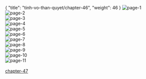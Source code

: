 { "title": "tinh-vo-than-quyet/chapter-46", "weight": 46 }
<img src="tinh-vo-than-quyet_0046_01-92d0e23df04092b24b0503175e549d3e.webp" alt="page-1" origin="http://1.bp.blogspot.com/-AxJED6w3DeU/WOdOl9I4t6I/AAAAAAAACEI/Cqfn4uwQjs4RAXbqRlklR1IF7X3xmEmKwCLcB/s1600/1.jpg?imgmax=0"><br/>
<img src="tinh-vo-than-quyet_0046_02-3f1ecb6387c5d416f6058d5cbe7b570e.webp" alt="page-2" origin="http://1.bp.blogspot.com/-8-xyMGLARAE/WOdOmXu42bI/AAAAAAAACEQ/DGmKDPhhykIh6q1KvBRcL0INq5pnfKCGACLcB/s1600/2.jpg?imgmax=0"><br/>
<img src="tinh-vo-than-quyet_0046_03-1b534083223e2c49e637db245915b1c3.webp" alt="page-3" origin="http://1.bp.blogspot.com/-thU8oJkBrG0/WOdOmvnCcDI/AAAAAAAACEU/j6sDWF3sAyYsWQtd2eYDJ72w7hSKRW-cwCLcB/s1600/3.jpg?imgmax=0"><br/>
<img src="tinh-vo-than-quyet_0046_04-7e8c6659ab507ecc39955283c0b4b68d.webp" alt="page-4" origin="http://1.bp.blogspot.com/-k_17GpCKnRE/WOdOm9pXChI/AAAAAAAACEY/W8ocG70GfgkDZ2NlHVDqr3kej_UrgPdZgCLcB/s1600/4.jpg?imgmax=0"><br/>
<img src="tinh-vo-than-quyet_0046_05-282f356d5741b0e33d0cd6a70a88016d.webp" alt="page-5" origin="http://1.bp.blogspot.com/-vmfuOR0wiVI/WOdOnA0wPUI/AAAAAAAACEc/NN5x2lYrk_U6v7nTXFalCnBSyciu6-PxACLcB/s1600/5.jpg?imgmax=0"><br/>
<img src="tinh-vo-than-quyet_0046_06-c74b36ba6d7dee4ffbd77aae216e4cd7.webp" alt="page-6" origin="http://1.bp.blogspot.com/-6pOqRxMC5FE/WOdOnjtkMXI/AAAAAAAACEg/qCxeRPAhtIIvvNMSMMOT-dnIutctiS5ZwCLcB/s1600/6.jpg?imgmax=0"><br/>
<img src="tinh-vo-than-quyet_0046_07-fa070eda21d3317fc5084dfcc15766d5.webp" alt="page-7" origin="http://1.bp.blogspot.com/-evwfN3qKimk/WOdOniD6u0I/AAAAAAAACEk/N6mDIsqIXF0JVUNnyxvNPqxqE5s4xO3JgCLcB/s1600/7.jpg?imgmax=0"><br/>
<img src="tinh-vo-than-quyet_0046_08-cb3ceb487e03b77dfd2e175bf9b879b9.webp" alt="page-8" origin="http://1.bp.blogspot.com/-OCj5icSe_IU/WOdOn3Og3MI/AAAAAAAACEo/Gb94-cpz96wXj0A-dLQ7qd1juBTYRKnWgCLcB/s1600/8.jpg?imgmax=0"><br/>
<img src="tinh-vo-than-quyet_0046_09-5b905b9ed9223bc576403bda9dfa034c.webp" alt="page-9" origin="http://1.bp.blogspot.com/-8AiG2_pC5kY/WOdOoZCUAcI/AAAAAAAACEs/caW3Jt__5JQqG8p_JJGiGvrUTy_QLHKQgCLcB/s1600/9.jpg?imgmax=0"><br/>
<img src="tinh-vo-than-quyet_0046_10-7111cf0eec11e29a13c32ae28c396f4e.webp" alt="page-10" origin="http://1.bp.blogspot.com/-G3lFawbwkBE/WOdOmO5oF3I/AAAAAAAACEM/E1x95Dm-GR8MZ6WDuL36ZMVmZQPbtpuogCLcB/s1600/10.jpg?imgmax=0"><br/>
<img src="tinh-vo-than-quyet_0046_11-6a9d13bb131a56aa60468ca7826a6428.webp" alt="page-11" origin="http://1.bp.blogspot.com/-HkzVHSFfTVs/WOdOohjUvZI/AAAAAAAACEw/YHdDiKetO54N0k0ZS915wouK9l7VOLhcACLcB/s1600/dptk.jpg?imgmax=0"><br/>
<br/><a class="nextchap" href="/tinh-vo-than-quyet/chapter-47">chapter-47</a>
